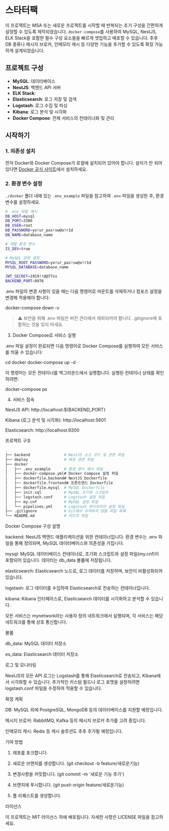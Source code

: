 
# 스타터팩

이 프로젝트는 MSA 또는 새로운 프로젝트를 시작할 때 반복되는 초기 구성을 간편하게 설정할 수 있도록 제작되었습니다. `docker-compose`를 사용하여 MySQL, NestJS, ELK Stack을 포함한 필수 구성 요소들을 빠르게 셋업하고 배포할 수 있습니다. 추후 DB 종류나 메시지 브로커, 인메모리 캐시 등 다양한 기능을 추가할 수 있도록 확장 가능하게 설계되었습니다.

## 프로젝트 구성
- **MySQL**: 데이터베이스
- **NestJS**: 백엔드 API 서버
- **ELK Stack**:
- **Elasticsearch**: 로그 저장 및 검색
- **Logstash**: 로그 수집 및 파싱
- **Kibana**: 로그 분석 및 시각화
- **Docker Compose**: 전체 서비스의 컨테이너화 및 관리

## 시작하기

### 1. 의존성 설치
먼저 Docker와 Docker Compose가 로컬에 설치되어 있어야 합니다. 설치가 안 되어 있다면 [Docker 공식 사이트](https://docs.docker.com/get-docker/)에서 설치하세요.

### 2. 환경 변수 설정
`./docker` 폴더 내에 있는 `.env_example` 파일을 참고하여 `.env` 파일을 생성한 후, 환경 변수를 설정하세요.

```bash
# .env 파일 예시
DB_HOST=mysql
DB_PORT=3306
DB_USER=root
DB_PASSWORD=yo!ur_pas!sw@o!r1d
DB_NAME=database_name

# 개발 환경 변수
IS_DEV=true

# MySQL 관련 설정
MYSQL_ROOT_PASSWORD=yo!ur_pas!sw@o!r1d
MYSQL_DATABASE=database_name

JWT_SECRET=1919!!@@77ss
BACKEND_PORT=9976
```

.env 파일의 변경 사항이 있을 때는 다음 명령어로 마운트를 삭제하거나 컴포즈 설정을 변경해 적용해야 합니다:

docker-compose down -v

> ⚠️ 보안을 위해 .env 파일은 버전 관리에서 제외되어야 합니다. .gitignore에 포함하는 것을 잊지 마세요.



3. Docker Compose로 서비스 실행

.env 파일 설정이 완료되면 다음 명령어로 Docker Compose를 실행하여 모든 서비스를 띄울 수 있습니다:

cd docker
docker-compose up -d

이 명령어는 모든 컨테이너를 백그라운드에서 실행합니다. 실행된 컨테이너 상태를 확인하려면:

docker-compose ps

4. 서비스 접속

NestJS API: http://localhost:${BACKEND_PORT}

Kibana (로그 분석 및 시각화): http://localhost:5601

Elasticsearch: http://localhost:9200


프로젝트 구조
```bash
.
├── backend               # NestJS 소스 코드 및 관련 파일
├── deploy                # 배포 관련 파일
├── docker
│   ├── .env_example      # 환경 변수 예시 파일
│   ├── docker-compose.yml# Docker Compose 설정 파일
│   ├── dockerfile.backend# NestJS Dockerfile
│   ├── dockerfile.frontend# 프론트엔드 Dockerfile
│   ├── dockerfile.mysql  # MySQL Dockerfile
│   ├── init.sql          # MySQL 초기화 스크립트
│   ├── logstash.conf     # Logstash 설정 파일
│   ├── my.cnf            # MySQL 설정 파일
│   └── pipelines.yml     # Logstash 파이프라인 설정 파일
├── .gitignore            # Git에서 추적하지 않을 파일 목록
└── README.md             # 리드미 파일

```
Docker Compose 구성 설명

backend: NestJS 백엔드 애플리케이션을 위한 컨테이너입니다. 환경 변수는 .env 파일을 통해 정의되며, MySQL 데이터베이스와 의존성을 가집니다.

mysql: MySQL 데이터베이스 컨테이너로, 초기화 스크립트와 설정 파일(my.cnf)이 포함되어 있습니다. 데이터는 db_data 볼륨에 저장됩니다.

elasticsearch: Elasticsearch 노드로, 로그 데이터를 저장하며, 보안이 비활성화되어 있습니다.

logstash: 로그 데이터를 수집하여 Elasticsearch로 전송하는 컨테이너입니다.

kibana: Kibana 인터페이스로, Elasticsearch 데이터를 시각화하고 분석할 수 있습니다.


모든 서비스는 mynetwork라는 사용자 정의 네트워크에서 실행되며, 각 서비스는 해당 네트워크를 통해 상호 통신합니다.

볼륨

db_data: MySQL 데이터 저장소

es_data: Elasticsearch 데이터 저장소


로그 및 모니터링

NestJS의 모든 API 로그는 Logstash를 통해 Elasticsearch로 전송되고, Kibana에서 시각화할 수 있습니다. 추가적인 커스텀 필드나 로그 포맷을 설정하려면 logstash.conf 파일을 수정하여 적용할 수 있습니다.

확장 계획

DB: MySQL 외에 PostgreSQL, MongoDB 등의 데이터베이스를 지원할 예정입니다.

메시지 브로커: RabbitMQ, Kafka 등의 메시지 브로커 추가를 고려 중입니다.

인메모리 캐시: Redis 등 캐시 솔루션도 추후 추가될 예정입니다.


기여 방법

1. 레포를 포크합니다.


2. 새로운 브랜치를 생성합니다. (git checkout -b feature/새로운기능)


3. 변경사항을 커밋합니다. (git commit -m '새로운 기능 추가')


4. 브랜치에 푸시합니다. (git push origin feature/새로운기능)


5. 풀 리퀘스트를 생성합니다.



라이선스

이 프로젝트는 MIT 라이선스 하에 배포됩니다. 자세한 사항은 LICENSE 파일을 참고하세요.

